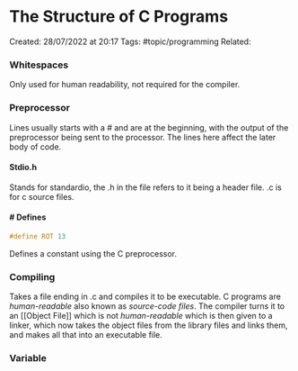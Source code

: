 # The Structure of C Programs
Created: 28/07/2022 at 20:17
Tags: #topic/programming 
Related:

### Whitespaces
Only used for human readability, not required for the compiler.

### Preprocessor
Lines usually starts with a # and are at the beginning, with the output of the 
preprocessor being sent to the processor.
The lines here affect the later body of code.

#### Stdio.h
 Stands for standardio, the .h in the file refers to it being a header file. .c is for c source files.

#### # Defines
```c
#define ROT 13
```
Defines a constant using the C preprocessor.

### Compiling
Takes a file ending in .c and compiles it to be executable. C programs are *human-readable* also known as *source-code files*. The compiler turns it to an [[Object File]] which is not *human-readable* which is then given to a linker, which now takes the object files from the library files and links them, and makes all that into an executable file.

### Variable